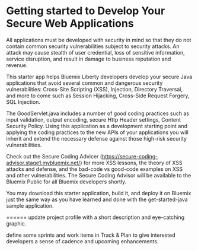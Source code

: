 # Getting started to Develop Your Secure Web Applications

All applications must be developed with security in mind so that they do not contain common security vulnerabilities subject to security attacks. An attack may cause stealth of user credential, loss of sensitive information, service disruption, and result in damage to business reputation and revenue.

This starter app helps Bluemix Liberty developers develop your secure Java applications that avoid several common and dangerous security vulnerabilities: Cross-Site Scripting (XSS), Injection, Directory Traversal, and more to come such as Session Hijacking, Cross-Side Request Forgery, SQL Injection. 
			 
The GoodServlet.java includes a number of good coding practices such as input validation, output encoding, secure Http Header settings, Content Security Policy. Using this application as a development starting point and applying the coding practices to the new APIs of your applications you will inherit and extend the necessary defense against those high-risk security vulnerabilities.

Check out the Secure Coding Advicer (https://secure-coding-advisor.stage1.mybluemix.net/) for more XSS lessons, the theory of XSS attacks and defense, and the bad-code vs good-code examples on XSS and other vulnerabilities. The Secure Coding Advisor will be available to the Bluemix Public for all Bluemix developers shortly. 
	
You may download this starter application, build it, and deploy it on Bluemix just the same way as you have learned and done with the get-started-java sample application. 						

======
update project profile with a short description and eye-catching graphic.

define some sprints and work items in Track & Plan to give interested developers a sense of cadence and upcoming enhancements.
